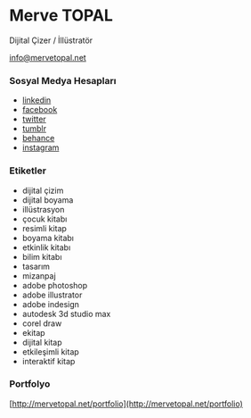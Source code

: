 # Merve TOPAL
Dijital Çizer / İllüstratör

[info@mervetopal.net](info[at]mervetopal.net)

### Sosyal Medya Hesapları

* [linkedin](https://www.linkedin.com/in/mervetopal)
* [facebook](http://fb.com/merve.topal.3551)
* [twitter](https://twitter.com/mervetpal)
* [tumblr](http://mervetopal.tumblr.com/)
* [behance](http://be.net/mervetopal)
* [instagram](https://www.instagram.com/mrve.topal/)

### Etiketler
* dijital çizim 
* dijital boyama 
* illüstrasyon 
* çocuk kitabı 
* resimli kitap 
* boyama kitabı 
* etkinlik kitabı 
* bilim kitabı 
* tasarım 
* mizanpaj 
* adobe photoshop 
* adobe illustrator 
* adobe indesign 
* autodesk 3d studio max 
* corel draw 
* ekitap 
* dijital kitap 
* etkileşimli kitap 
* interaktif kitap

### Portfolyo
[http://mervetopal.net/portfolio](http://mervetopal.net/portfolio)